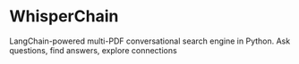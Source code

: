 # WhisperChain
LangChain-powered multi-PDF conversational search engine in Python. Ask questions, find answers, explore connections
